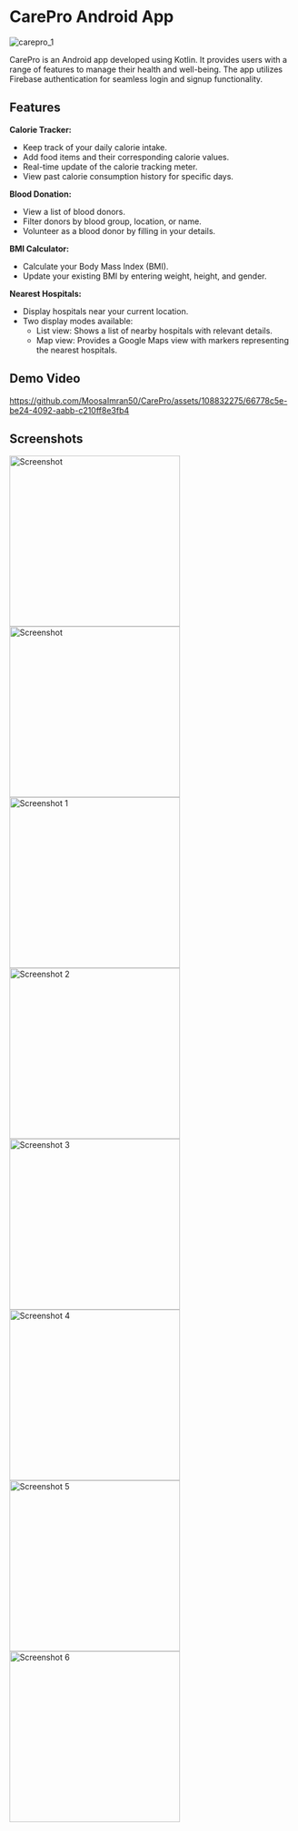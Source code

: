 # CarePro Android App

![carepro_1](https://github.com/MoosaImran50/CarePro/assets/108832275/bfbdd212-f400-4b8d-87df-6e42dae7514f)

CarePro is an Android app developed using Kotlin. It provides users with a range of features to manage their health and well-being. The app utilizes Firebase authentication for seamless login and signup functionality.

## Features

**Calorie Tracker:**

- Keep track of your daily calorie intake.
- Add food items and their corresponding calorie values.
- Real-time update of the calorie tracking meter.
- View past calorie consumption history for specific days.

**Blood Donation:**

- View a list of blood donors.
- Filter donors by blood group, location, or name.
- Volunteer as a blood donor by filling in your details.

**BMI Calculator:**

- Calculate your Body Mass Index (BMI).
- Update your existing BMI by entering weight, height, and gender.

**Nearest Hospitals:**

- Display hospitals near your current location.
- Two display modes available:
  - List view: Shows a list of nearby hospitals with relevant details.
  - Map view: Provides a Google Maps view with markers representing the nearest hospitals.

## Demo Video

https://github.com/MoosaImran50/CarePro/assets/108832275/66778c5e-be24-4092-aabb-c210ff8e3fb4

## Screenshots

<img src="https://github.com/MoosaImran50/CarePro/assets/108832275/c21a21db-4eba-4165-be5f-cf68bb4a0f29" alt="Screenshot" width="300">
<img src="https://github.com/MoosaImran50/CarePro/assets/108832275/999d4200-5ccd-48f7-8f32-00edf62f69d4" alt="Screenshot" width="300">
<img src="https://github.com/MoosaImran50/CarePro/assets/108832275/4800cfc5-00c5-49cc-8245-9292a5c43817" alt="Screenshot 1" width="300">
<img src="https://github.com/MoosaImran50/CarePro/assets/108832275/28d5a1c9-4f9b-4a37-8d52-f700ed528db2" alt="Screenshot 2" width="300">
<img src="https://github.com/MoosaImran50/CarePro/assets/108832275/9bdb0b65-b5ac-4381-b9ee-93b78d0434d2" alt="Screenshot 3" width="300">
<img src="https://github.com/MoosaImran50/CarePro/assets/108832275/ae8f8190-28fd-49a4-b3be-59001a3e3d2b" alt="Screenshot 4" width="300">
<img src="https://github.com/MoosaImran50/CarePro/assets/108832275/7f31d3e4-8b91-4b1d-8d10-c79a4f7c9b81" alt="Screenshot 5" width="300">
<img src="https://github.com/MoosaImran50/CarePro/assets/108832275/88aed181-8235-42ca-be35-7a64bd789f39" alt="Screenshot 6" width="300">

